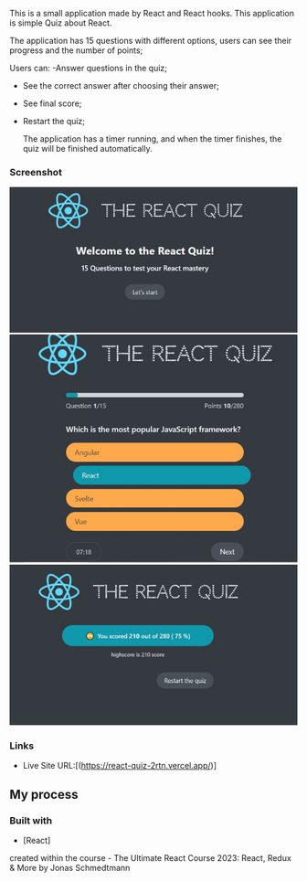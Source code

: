 This is a small application made by React and React hooks.
This application is simple Quiz about React.

The application has 15 questions with different options, users can see their progress
and the number of points;

Users can:
-Answer questions in the quiz;
- See the correct answer after choosing their answer;
- See final score;
- Restart the quiz;

  The application has a timer running, and when the timer finishes, the quiz will be finished
  automatically.

### Screenshot

![Alt text](<quiz 1.JPG>)
![Alt text](<quiz 2.JPG>)
![Alt text](<quiz 3.JPG>)


### Links

- Live Site URL:[(https://react-quiz-2rtn.vercel.app/)]

## My process

### Built with

- [React]

created within the course - The Ultimate React Course 2023: React, Redux & More by Jonas Schmedtmann
